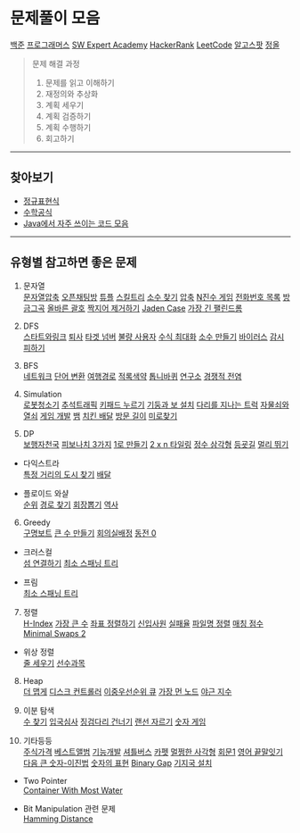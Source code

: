 # 문제풀이 모음

[백준](https://www.acmicpc.net/workbook/view/1152)
[프로그래머스](https://programmers.co.kr/learn/challenges)
[SW Expert Academy](https://swexpertacademy.com/main/main.do)
[HackerRank](https://www.hackerrank.com/dashboard)
[LeetCode](https://leetcode.com/problemset/all/)
[알고스팟](https://www.algospot.com/) 
[정올](http://www.jungol.co.kr/)
  
> 문제 해결 과정
> 1. 문제를 읽고 이해하기
> 2. 재정의와 추상화
> 3. 계획 세우기
> 4. 계획 검증하기
> 5. 계획 수행하기
> 6. 회고하기

--------
## 찾아보기    
- [정규표현식](https://github.com/kjsu0209/CodingTest/blob/master/note/regex.md)    
- [수학공식](https://github.com/kjsu0209/CodingTest/blob/master/note/math.md)  
- [Java에서 자주 쓰이는 코드 모음](https://github.com/kjsu0209/CodingTest/blob/master/note/common-java.md)

--------    
## 유형별 참고하면 좋은 문제    

1. 문자열    
[문자열압축](https://github.com/kjsu0209/CodingTest/blob/master/programmers/p60057.java) 
[오픈채팅방](https://github.com/kjsu0209/CodingTest/blob/master/programmers/p42888.py) 
[튜플](https://github.com/kjsu0209/CodingTest/blob/master/programmers/p64065.py) 
[스킬트리](https://github.com/kjsu0209/CodingTest/blob/master/programmers/p49993.py) 
[소수 찾기](https://github.com/kjsu0209/CodingTest/blob/master/programmers/p42839.py) 
[압축](https://github.com/kjsu0209/CodingTest/blob/master/programmers/p17684.py) 
[N진수 게임](https://github.com/kjsu0209/CodingTest/blob/master/programmers/p17687.py) 
[전화번호 목록](https://github.com/kjsu0209/CodingTest/blob/master/programmers/p42577.py) 
[방금그곡](https://github.com/kjsu0209/CodingTest/blob/master/programmers/p17683.py) 
[올바른 괄호](https://github.com/kjsu0209/CodingTest/blob/master/programmers/p12909.py) 
[짝지어 제거하기](https://github.com/kjsu0209/CodingTest/blob/master/programmers/p12973.py) 
[Jaden Case](https://github.com/kjsu0209/CodingTest/blob/master/programmers/p12951.py) 
[가장 긴 팰린드롬](https://github.com/kjsu0209/CodingTest/blob/master/programmers/p12904.py)
 
2. DFS       
[스타트와링크](https://github.com/kjsu0209/CodingTest/blob/master/baekjoon/b14889.java) 
[퇴사](https://github.com/kjsu0209/CodingTest/blob/master/baekjoon/b14501.java) 
[타겟 넘버](https://github.com/kjsu0209/CodingTest/blob/master/programmers/p43165.py) 
[불량 사용자](https://github.com/kjsu0209/CodingTest/blob/master/programmers/p64064.py) 
[수식 최대화](https://github.com/kjsu0209/CodingTest/blob/master/programmers/p67257.py) 
[소수 만들기](https://github.com/kjsu0209/CodingTest/blob/master/programmers/p12977.py) 
[바이러스](https://github.com/kjsu0209/CodingTest/blob/master/baekjoon/b2606.py) 
[감시 피하기](https://github.com/kjsu0209/CodingTest/blob/master/baekjoon/b18428.py)

 
3. BFS     
[네트워크](https://github.com/kjsu0209/CodingTest/blob/master/programmers/p43162.py) 
[단어 변환](https://github.com/kjsu0209/CodingTest/blob/master/programmers/p43163.py) 
[여행경로](https://github.com/kjsu0209/CodingTest/blob/master/programmers/p43164.py) 
[적록색약](https://github.com/kjsu0209/CodingTest/blob/master/baekjoon/b10026.py) 
[톱니바퀴](https://github.com/kjsu0209/CodingTest/blob/master/baekjoon/b14891.py) 
[연구소](https://github.com/kjsu0209/CodingTest/blob/master/baekjoon/b14502.py) 
[경쟁적 전염](https://github.com/kjsu0209/CodingTest/blob/master/baekjoon/b18405.py)

4. Simulation   
[로봇청소기](https://github.com/kjsu0209/CodingTest/blob/master/baekjoon/b14503.java) 
[추석트래픽](https://github.com/kjsu0209/CodingTest/blob/master/programmers/p17676.java) 
[키패드 누르기](https://github.com/kjsu0209/CodingTest/blob/master/programmers/p67256.py) 
[기둥과 보 설치](https://github.com/kjsu0209/CodingTest/blob/master/programmers/p60061.py) 
[다리를 지나는 트럭](https://github.com/kjsu0209/CodingTest/blob/master/programmers/p42583.py) 
[자물쇠와 열쇠](https://github.com/kjsu0209/CodingTest/blob/master/programmers/p60059.py) 
[게임 개발](https://github.com/kjsu0209/CodingTest/blob/master/etc/na_4-4.py) 
[뱀](https://github.com/kjsu0209/CodingTest/blob/master/baekjoon/b3190.py) 
[치킨 배달](https://github.com/kjsu0209/CodingTest/blob/master/baekjoon/b15686.py) 
[방문 길이](https://github.com/kjsu0209/CodingTest/blob/master/programmers/p49994.py) 
[미로찾기](https://github.com/kjsu0209/CodingTest/blob/master/swexpert/d4/d4_1226.java)

  
5. DP    
[보행자천국](https://github.com/kjsu0209/CodingTest/blob/master/programmers/p1832.java) 
[피보나치 3가지](https://github.com/kjsu0209/CodingTest/blob/master/etc/fibonachi.py)
[1로 만들기](https://github.com/kjsu0209/CodingTest/blob/master/baekjoon/b1463.py)
[2 x n 타일링](https://github.com/kjsu0209/CodingTest/blob/master/programmers/p12900.py) 
[정수 삼각형](https://github.com/kjsu0209/CodingTest/blob/master/baekjoon/b1932.py) 
[등굣길](https://github.com/kjsu0209/CodingTest/blob/master/programmers/p42898.py) 
[멀리 뛰기](https://github.com/kjsu0209/CodingTest/blob/master/programmers/p12914.py)


 - 다익스트라    
 [특정 거리의 도시 찾기](https://github.com/kjsu0209/CodingTest/blob/master/baekjoon/b18352.py) 
 [배달](https://github.com/kjsu0209/CodingTest/blob/master/programmers/p12978.py)
   
 - 플로이드 와샬       
[순위](https://github.com/kjsu0209/CodingTest/blob/master/programmers/p49191.py) 
[경로 찾기](https://github.com/kjsu0209/CodingTest/blob/master/baekjoon/b11403.py) 
[회장뽑기](https://github.com/kjsu0209/CodingTest/blob/master/baekjoon/b2660.py) 
[역사](https://github.com/kjsu0209/CodingTest/blob/master/baekjoon/b1613.py)
    

    
6. Greedy      
[구명보트](https://github.com/kjsu0209/CodingTest/blob/master/programmers/p42885.py) 
[큰 수 만들기](https://github.com/kjsu0209/CodingTest/blob/master/programmers/p42883.py) 
[회의실배정](https://github.com/kjsu0209/CodingTest/blob/master/baekjoon/b1931.py) 
[동전 0](https://github.com/kjsu0209/CodingTest/blob/master/baekjoon/b11047.py) 
          
- 크러스컬          
[섬 연결하기](https://github.com/kjsu0209/CodingTest/blob/master/programmers/p42861.py) 
[최소 스패닝 트리](https://github.com/kjsu0209/CodingTest/blob/master/swexpert/d4/d4_3124_kruskal.java)
  
- 프림  
[최소 스패닝 트리](https://github.com/kjsu0209/CodingTest/blob/master/swexpert/d4/d4_3124.java)

      
7. 정렬       
[H-Index](https://github.com/kjsu0209/CodingTest/blob/master/programmers/p42747.py) 
[가장 큰 수](https://github.com/kjsu0209/CodingTest/blob/master/programmers/p42746.py) 
[좌표 정렬하기](https://github.com/kjsu0209/CodingTest/blob/master/baekjoon/b11650.py) 
[신입사원](https://github.com/kjsu0209/CodingTest/blob/master/baekjoon/b1946.py) 
[실패율](https://github.com/kjsu0209/CodingTest/blob/master/programmers/p42889.py) 
[파일명 정렬](https://github.com/kjsu0209/CodingTest/blob/master/programmers/p17686.py) 
[매칭 점수](https://github.com/kjsu0209/CodingTest/blob/master/programmers/p42893.py) 
[Minimal Swaps 2](https://github.com/kjsu0209/CodingTest/blob/master/hackerrank/minimal_swaps2.py)
           
* 위상 정렬      
[줄 세우기](https://github.com/kjsu0209/CodingTest/blob/master/baekjoon/b2252.py) 
[선수과목](https://github.com/kjsu0209/CodingTest/blob/master/baekjoon/b14567.py)

8. Heap       
[더 맵게](https://github.com/kjsu0209/CodingTest/blob/master/programmers/p42626.py) 
[디스크 컨트롤러](https://github.com/kjsu0209/CodingTest/blob/master/programmers/p42627.py) 
[이중우선순위 큐](https://github.com/kjsu0209/CodingTest/blob/master/programmers/p42628.py) 
[가장 먼 노드](https://github.com/kjsu0209/CodingTest/blob/master/programmers/p49189.py) 
[야근 지수](https://github.com/kjsu0209/CodingTest/blob/master/programmers/p12927.py)

        
9. 이분 탐색           
[수 찾기](https://github.com/kjsu0209/CodingTest/blob/master/baekjoon/b1920.py) 
[입국심사](https://github.com/kjsu0209/CodingTest/blob/master/programmers/p43238.py) 
[징검다리 건너기](https://github.com/kjsu0209/CodingTest/blob/master/programmers/p64062.py) 
[랜선 자르기](https://github.com/kjsu0209/CodingTest/blob/master/baekjoon/b1654.py) 
[숫자 게임](https://github.com/kjsu0209/CodingTest/blob/master/programmers/p12987.py)


          
10. 기타등등     
[주식가격](https://github.com/kjsu0209/CodingTest/blob/master/programmers/p42584.py) 
[베스트앨범](https://github.com/kjsu0209/CodingTest/blob/master/programmers/p42579.py)
[기능개발](https://github.com/kjsu0209/CodingTest/blob/master/programmers/p41586.py) 
[셔틀버스](https://github.com/kjsu0209/CodingTest/blob/master/programmers/p17678.py) 
[카펫](https://github.com/kjsu0209/CodingTest/blob/master/programmers/p42842.py) 
[멀쩡한 사각형](https://github.com/kjsu0209/CodingTest/blob/master/programmers/p62048.py) 
[회문1](https://github.com/kjsu0209/CodingTest/blob/master/swexpert/s1215.py) 
[영어 끝말잇기](https://github.com/kjsu0209/CodingTest/blob/master/programmers/p12981.py) 
[다음 큰 숫자-이진법](https://github.com/kjsu0209/CodingTest/blob/master/programmers/p12911.py) 
[숫자의 표현](https://github.com/kjsu0209/CodingTest/blob/master/programmers/p12924.py) 
[Binary Gap](https://github.com/kjsu0209/CodingTest/blob/master/codility/1_binary_gap.py) 
[기지국 설치](https://github.com/kjsu0209/CodingTest/blob/master/programmers/p12979.py)

* Two Pointer    
[Container With Most Water](https://github.com/kjsu0209/CodingTest/blob/master/leetcode/11.%20Container%20With%20Most%20Water.py)
    
* Bit Manipulation 관련 문제    
[Hamming Distance](https://github.com/kjsu0209/CodingTest/blob/master/leetcode/477.%20Total%20Hamming%20Distance.py)




